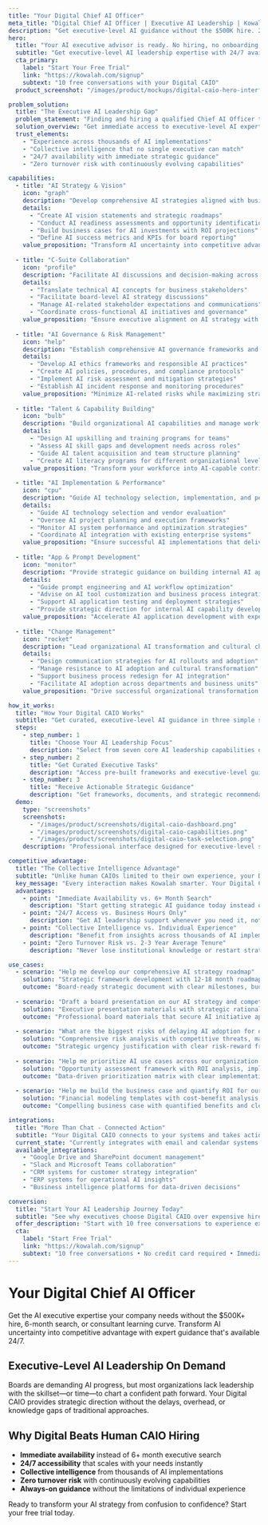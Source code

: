 ```yaml
---
title: "Your Digital Chief AI Officer"
meta_title: "Digital Chief AI Officer | Executive AI Leadership | Kowalah"
description: "Get executive-level AI guidance without the $500K hire. 24/7 access to AI leadership expertise across strategy, governance, and implementation."
hero:
  title: "Your AI executive advisor is ready. No hiring, no onboarding, no turnover."
  subtitle: "Get executive-level AI leadership expertise with 24/7 availability, collective intelligence from thousands of implementations, and zero turnover risk. Start with 10 free conversations."
  cta_primary:
    label: "Start Your Free Trial"
    link: "https://kowalah.com/signup"
    subtext: "10 free conversations with your Digital CAIO"
  product_screenshot: "/images/product/mockups/digital-caio-hero-interface.png"

problem_solution:
  title: "The Executive AI Leadership Gap"
  problem_statement: "Finding and hiring a qualified Chief AI Officer takes 6+ months and costs $300,000-$500,000+ annually. Most qualified candidates don't exist anyway, leaving organizations without the AI leadership they need to stay competitive."
  solution_overview: "Get immediate access to executive-level AI expertise with strategic thinking, operational experience, and collective intelligence from thousands of AI implementations. Your Digital CAIO is available 24/7, scales with your needs, and never leaves."
  trust_elements:
    - "Experience across thousands of AI implementations"
    - "Collective intelligence that no single executive can match"
    - "24/7 availability with immediate strategic guidance"
    - "Zero turnover risk with continuously evolving capabilities"

capabilities:
  - title: "AI Strategy & Vision"
    icon: "graph"
    description: "Develop comprehensive AI strategies aligned with business objectives and competitive positioning."
    details:
      - "Create AI vision statements and strategic roadmaps"
      - "Conduct AI readiness assessments and opportunity identification"
      - "Build business cases for AI investments with ROI projections"
      - "Define AI success metrics and KPIs for board reporting"
    value_proposition: "Transform AI uncertainty into competitive advantage with expert-validated strategic direction."
  
  - title: "C-Suite Collaboration"
    icon: "profile"
    description: "Facilitate AI discussions and decision-making across executive leadership teams."
    details:
      - "Translate technical AI concepts for business stakeholders"
      - "Facilitate board-level AI strategy discussions"
      - "Manage AI-related stakeholder expectations and communications"
      - "Coordinate cross-functional AI initiatives and governance"
    value_proposition: "Ensure executive alignment on AI strategy with clear communication and shared understanding."
  
  - title: "AI Governance & Risk Management"
    icon: "help"
    description: "Establish comprehensive AI governance frameworks and risk mitigation strategies."
    details:
      - "Develop AI ethics frameworks and responsible AI practices"
      - "Create AI policies, procedures, and compliance protocols"
      - "Implement AI risk assessment and mitigation strategies"
      - "Establish AI incident response and monitoring procedures"
    value_proposition: "Minimize AI-related risks while maximizing strategic opportunities through proven governance frameworks."
  
  - title: "Talent & Capability Building"
    icon: "bulb"
    description: "Build organizational AI capabilities and manage workforce transformation."
    details:
      - "Design AI upskilling and training programs for teams"
      - "Assess AI skill gaps and development needs across roles"
      - "Guide AI talent acquisition and team structure planning"
      - "Create AI literacy programs for different organizational levels"
    value_proposition: "Transform your workforce into AI-capable contributors with structured development programs."
  
  - title: "AI Implementation & Performance"
    icon: "cpu"
    description: "Guide AI technology selection, implementation, and performance optimization."
    details:
      - "Guide AI technology selection and vendor evaluation"
      - "Oversee AI project planning and execution frameworks"
      - "Monitor AI system performance and optimization strategies"
      - "Coordinate AI integration with existing enterprise systems"
    value_proposition: "Ensure successful AI implementations that deliver measurable business outcomes."
  
  - title: "App & Prompt Development"
    icon: "monitor"
    description: "Provide strategic guidance on building internal AI applications and workflows."
    details:
      - "Guide prompt engineering and AI workflow optimization"
      - "Advise on AI tool customization and business process integration"
      - "Support AI application testing and deployment strategies"
      - "Provide strategic direction for internal AI capability development"
    value_proposition: "Accelerate AI application development with expert guidance and proven frameworks."
  
  - title: "Change Management"
    icon: "rocket"
    description: "Lead organizational AI transformation and cultural change initiatives."
    details:
      - "Design communication strategies for AI rollouts and adoption"
      - "Manage resistance to AI adoption and cultural transformation"
      - "Support business process redesign for AI integration"
      - "Facilitate AI adoption across departments and business units"
    value_proposition: "Drive successful organizational transformation with proven change management expertise."

how_it_works:
  title: "How Your Digital CAIO Works"
  subtitle: "Get curated, executive-level AI guidance in three simple steps."
  steps:
    - step_number: 1
      title: "Choose Your AI Leadership Focus"
      description: "Select from seven core AI leadership capabilities or ask custom strategic questions."
    - step_number: 2
      title: "Get Curated Executive Tasks"
      description: "Access pre-built frameworks and executive-level guidance tailored to your specific challenges."
    - step_number: 3
      title: "Receive Actionable Strategic Guidance"
      description: "Get frameworks, documents, and strategic recommendations you can implement immediately."
  demo:
    type: "screenshots"
    screenshots:
      - "/images/product/screenshots/digital-caio-dashboard.png"
      - "/images/product/screenshots/digital-caio-capabilities.png"
      - "/images/product/screenshots/digital-caio-task-selection.png"
    description: "Professional interface designed for executive-level strategic guidance and decision support."

competitive_advantage:
  title: "The Collective Intelligence Advantage"
  subtitle: "Unlike human CAIOs limited to their own experience, your Digital CAIO learns from thousands of implementations."
  key_message: "Every interaction makes Kowalah smarter. Your Digital CAIO has strategic experience and operational knowledge that no single human executive can match."
  advantages:
    - point: "Immediate Availability vs. 6+ Month Search"
      description: "Start getting strategic AI guidance today instead of waiting months to find and hire a qualified executive."
    - point: "24/7 Access vs. Business Hours Only"
      description: "Get AI leadership support whenever you need it, not just during traditional business hours."
    - point: "Collective Intelligence vs. Individual Experience"
      description: "Benefit from insights across thousands of AI implementations rather than one person's limited experience."
    - point: "Zero Turnover Risk vs. 2-3 Year Average Tenure"
      description: "Never lose institutional knowledge or restart strategic initiatives due to executive turnover."

use_cases:
  - scenario: "Help me develop our comprehensive AI strategy roadmap"
    solution: "Strategic framework development with 12-18 month roadmap, competitive analysis, and implementation priorities"
    outcome: "Board-ready strategic document with clear milestones, budget requirements, and success metrics"
  
  - scenario: "Draft a board presentation on our AI strategy and competitive positioning"
    solution: "Executive presentation materials with strategic rationale, risk assessment, and investment recommendations"
    outcome: "Professional board materials that secure AI initiative approval and funding"
  
  - scenario: "What are the biggest risks of delaying AI adoption for our industry?"
    solution: "Comprehensive risk analysis with competitive threats, market disruption scenarios, and mitigation strategies"
    outcome: "Strategic urgency justification with clear risk-reward framework for decision making"
  
  - scenario: "Help me prioritize AI use cases across our organization for maximum impact"
    solution: "Opportunity assessment framework with ROI analysis, implementation complexity, and strategic value scoring"
    outcome: "Data-driven prioritization matrix with clear implementation sequencing and resource requirements"
  
  - scenario: "Help me build the business case and quantify ROI for our AI initiatives"
    solution: "Financial modeling templates with cost-benefit analysis, payback calculations, and success metrics framework"
    outcome: "Compelling business case with quantified benefits and clear ROI projections for stakeholder approval"

integrations:
  title: "More Than Chat - Connected Action"
  subtitle: "Your Digital CAIO connects to your systems and takes action, not just provides advice."
  current_state: "Currently integrates with email and calendar systems for contextual guidance and strategic planning support."
  available_integrations:
    - "Google Drive and SharePoint document management"
    - "Slack and Microsoft Teams collaboration"
    - "CRM systems for customer strategy integration"
    - "ERP systems for operational AI insights"
    - "Business intelligence platforms for data-driven decisions"

conversion:
  title: "Start Your AI Leadership Journey Today"
  subtitle: "See why executives choose Digital CAIO over expensive hires and lengthy consultant engagements."
  offer_description: "Start with 10 free conversations to experience executive-level AI guidance. No commitment required - see the difference strategic AI leadership makes for your organization."
  cta:
    label: "Start Free Trial"
    link: "https://kowalah.com/signup"
    subtext: "10 free conversations • No credit card required • Immediate access"
---
```


# Your Digital Chief AI Officer

Get the AI executive expertise your company needs without the $500K+ hire, 6-month search, or consultant learning curve. Transform AI uncertainty into competitive advantage with expert guidance that's available 24/7.

## Executive-Level AI Leadership On Demand

Boards are demanding AI progress, but most organizations lack leadership with the skillset—or time—to chart a confident path forward. Your Digital CAIO provides strategic direction without the delays, overhead, or knowledge gaps of traditional approaches.

## Why Digital Beats Human CAIO Hiring

- **Immediate availability** instead of 6+ month executive search
- **24/7 accessibility** that scales with your needs instantly  
- **Collective intelligence** from thousands of AI implementations
- **Zero turnover risk** with continuously evolving capabilities
- **Always-on guidance** without the limitations of individual experience

Ready to transform your AI strategy from confusion to confidence? Start your free trial today.
